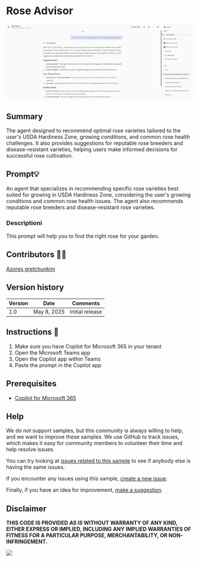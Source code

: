 #  Rose Advisor  
![rose advisor](./assets/demo.png)

## Summary
The agent designed to recommend optimal rose varieties tailored to the user's USDA Hardiness Zone, growing conditions, and common rose health challenges. It also provides suggestions for reputable rose breeders and disease-resistant varieties, helping users make informed decisions for successful rose cultivation.

## Prompt💡
An agent that specializes in recommending specific rose varieties best suited for growing in USDA Hardiness Zone, considering the user's growing conditions and common rose health issues. The agent also recommends reputable rose breeders and disease-resistant rose varieties.

### Descriptionℹ️
This prompt will help you to find the right rose for your garden.


## Contributors 👨‍💻

[Azores gretchunkim](https://github.com/gretchunkim)

## Version history

Version|Date|Comments
-------|----|--------
1.0|May 8, 2025|Initial release

## Instructions 📝

1. Make sure you have Copilot for Microsoft 365 in your tenant
2. Open the Microsoft Teams app
3. Open the Copilot app within Teams
4. Paste the prompt in the Copilot app


## Prerequisites

* [Copilot for Microsoft 365](https://developer.microsoft.com/microsoft-365/dev-program)

## Help

We do not support samples, but this community is always willing to help, and we want to improve these samples. We use GitHub to track issues, which makes it easy for  community members to volunteer their time and help resolve issues.

You can try looking at [issues related to this sample](https://github.com/pnp/copilot-prompts/issues?q=label%3A%22sample%3A%20YOUR-SAMPLE-NAME%22) to see if anybody else is having the same issues.

If you encounter any issues using this sample, [create a new issue](https://github.com/pnp/copilot-prompts/issues/new).

Finally, if you have an idea for improvement, [make a suggestion](https://github.com/pnp/copilot-prompts/issues/new).

## Disclaimer

**THIS CODE IS PROVIDED *AS IS* WITHOUT WARRANTY OF ANY KIND, EITHER EXPRESS OR IMPLIED, INCLUDING ANY IMPLIED WARRANTIES OF FITNESS FOR A PARTICULAR PURPOSE, MERCHANTABILITY, OR NON-INFRINGEMENT.**

![](https://m365-visitor-stats.azurewebsites.net/SamplesGallery/copilotprompts-m365-analyze-my-weekt)
